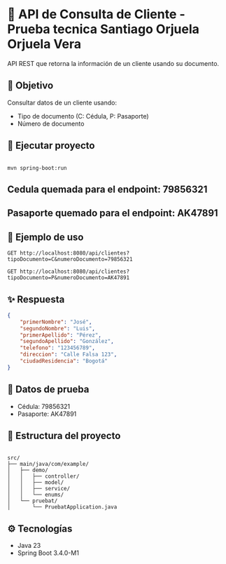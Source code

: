 # 👥 API de Consulta de Cliente - Prueba tecnica Santiago Orjuela Orjuela Vera

API REST que retorna la información de un cliente usando su documento.

## 🎯 Objetivo
Consultar datos de un cliente usando:
- Tipo de documento (C: Cédula, P: Pasaporte)
- Número de documento

## 🚀 Ejecutar proyecto
```

mvn spring-boot:run
```



## Cedula quemada para el endpoint: 79856321

## Pasaporte quemado para el endpoint: AK47891

## 📝 Ejemplo de uso
```
GET http://localhost:8080/api/clientes?tipoDocumento=C&numeroDocumento=79856321

GET http://localhost:8080/api/clientes?tipoDocumento=P&numeroDocumento=AK47891
```

## ✨ Respuesta
```json
{
    "primerNombre": "José",
    "segundoNombre": "Luis",
    "primerApellido": "Pérez",
    "segundoApellido": "González",
    "telefono": "123456789",
    "direccion": "Calle Falsa 123",
    "ciudadResidencia": "Bogotá"
}
```

## 🧪 Datos de prueba
- Cédula: 79856321
- Pasaporte: AK47891

## 📁 Estructura del proyecto
```

src/
├── main/java/com/example/
│   ├── demo/
│   │   ├── controller/
│   │   ├── model/
│   │   ├── service/
│   │   └── enums/
│   └── pruebat/
│       └── PruebatApplication.java
```

## ⚙️ Tecnologías
- Java 23
- Spring Boot 3.4.0-M1
```